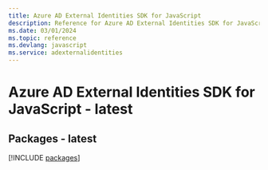 ```yaml
---
title: Azure AD External Identities SDK for JavaScript
description: Reference for Azure AD External Identities SDK for JavaScript
ms.date: 03/01/2024
ms.topic: reference
ms.devlang: javascript
ms.service: adexternalidentities
---
```

# Azure AD External Identities SDK for JavaScript - latest
## Packages - latest
[!INCLUDE [packages](ad-external-identities-index.md)]